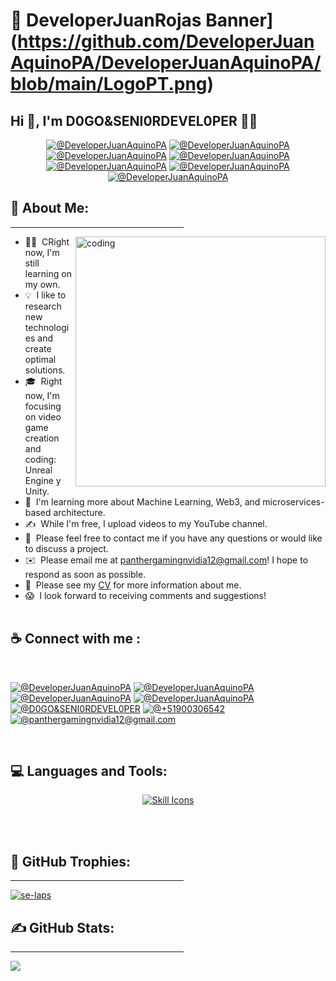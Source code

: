 # 🌟 DeveloperJuanRojas Banner](https://github.com/DeveloperJuanAquinoPA/DeveloperJuanAquinoPA/blob/main/LogoPT.png)

## Hi 👋, I'm D0GO&SENI0RDEVEL0PER 👩‍💻

<p align="center">
  <a href="https://candida-noronha.web.app/" target="_blank"><img src="https://img.icons8.com/bubbles/50/000000/web.png" alt="@DeveloperJuanAquinoPA"/></a>
	<a href="mailto:panthergamingnvidia12@gmail.com" target="_blank"><img src="https://img.icons8.com/bubbles/50/000000/gmail.png" alt="@DeveloperJuanAquinoPA"/></a>
	<a href="https://github.com/DeveloperJuanAquinoPA" target="_blank"><img src="https://img.icons8.com/bubbles/50/000000/github.png" alt="@DeveloperJuanAquinoPA"/></a>
	<a href="https://www.linkedin.com/in/jesús-josué-castañeda-colcas-9a73a5312" target="_blank"><img src="https://img.icons8.com/bubbles/50/000000/linkedin.png" alt="@DeveloperJuanAquinoPA"/></a>
	<a href="https://www.facebook.com/candida.noronha.77" target="_blank"><img src="https://img.icons8.com/bubbles/50/000000/facebook-new.png" alt="@DeveloperJuanAquinoPA"/></a>
	<a href="https://instagram.com/candyyyy__18" target="_blank"><img src="https://img.icons8.com/bubbles/50/000000/instagram.png" alt="@DeveloperJuanAquinoPA"/></a>
	<a href="https://www.youtube.com/@D0GO_SENI0RDEVEL0PER" target="_blank"><img src="https://img.icons8.com/bubbles/50/000000/youtube.png" alt="@DeveloperJuanAquinoPA"/></a>
</p>

<h2 align="left">💫 About Me:</h2>
<hr size="2" width="55%" color="yellow">  
<img align="right" alt="coding" width="400" src="https://cdn.dribbble.com/users/2131993/screenshots/4948736/media/45dceb640723d72436c427add7966cf8.gif"> 

- 👨‍💻 &nbsp;CRight now, I'm still learning on my own.
- 💡 &nbsp;I like to research new technologies and create optimal solutions.
- 🎓 &nbsp;Right now, I'm focusing on video game creation and coding: Unreal Engine y Unity.
- 🌱 &nbsp;I'm learning more about Machine Learning, Web3, and microservices-based architecture.
- ✍️ &nbsp;While I'm free, I upload videos to my YouTube channel.
- 💬 &nbsp;Please feel free to contact me if you have any questions or would like to discuss a project.
- ✉️ &nbsp;Please email me at panthergamingnvidia12@gmail.com! I hope to respond as soon as possible.
- 📄 &nbsp;Please see my [CV](https://onedrive.live.com/?authkey=%21AKntgUe4LOwU4xA&id=2C11D5C642133C04%213605&cid=2C11D5C642133C04&parId=root&parQt=sharedby&o=OneUp) for more information about me.
- 😱 &nbsp;I look forward to receiving comments and suggestions!
<br><br>

## ☕ Connect with me :

<br>

[![@DeveloperJuanAquinoPA](https://img.icons8.com/fluency/48/000000/instagram-new.png "@DeveloperJuanAquinoPA")](https://www.instagram.com/anushkawijegoonawardana97/) 
[![@DeveloperJuanAquinoPA](https://img.icons8.com/fluency/48/000000/facebook.png "@DeveloperJuanAquinoPA")](https://www.facebook.com/AnushkaWijegoonawardana97) 
[![@DeveloperJuanAquinoPA](https://img.icons8.com/fluency/48/000000/linkedin.png "@DeveloperJuanAquinoPA")](https://www.linkedin.com/in/jesús-josué-castañeda-colcas-9a73a5312) 
[![@DeveloperJuanAquinoPA](https://img.icons8.com/fluency/48/000000/tiktok.png "@DeveloperJuanAquinoPA")](https://www.linkedin.com/in/anushkawijegoonawardana97/) 
[![@D0GO&SENI0RDEVEL0PER](https://img.icons8.com/fluency/48/000000/youtube.png "@D0GO&SENI0RDEVEL0PER")](https://www.youtube.com/@D0GO_SENI0RDEVEL0PER) 
[![@+51900306542](https://img.icons8.com/fluency/48/000000/phone-disconnected.png "@+51900306542")](tel:+51900306542) 
[![@panthergamingnvidia12@gmail.com](https://img.icons8.com/fluency/48/000000/apple-mail.png "@panthergamingnvidia12@gmail.com")](panthergamingnvidia12@gmail.com)

<br>

<h2 align="left">💻 Languages and Tools:</h2>
<p align="center">
<a href="https://skillicons.dev">
<img src="https://skillicons.dev/icons?i=angular,aws,azure,blender,bootstrap,c,cs,cpp,cmake,dart,linkedin,nodejs,vscode,visualstudio,debian,django,dotnet,express,firebase,flask,flutter,gcp,git,github,githubactions,gitlab,gradle,idea,java,react,html,css,js,jquery,kali,kotlin,laravel,linux,matlab,mongodb,mysql,nestjs,nextjs,nodejs,npm,php,postman,py,r,react,sqlite,selenium,swift,tailwind,tensorflow,ubuntu,unity,unrealengine,vue,yarn,figma&theme=dark&perline=13" alt="Skill Icons" />
</a>
</p>

<br><br>
<h2 align="left">🌟 GitHub Trophies:</h2>

<hr size="2" width="55%" color="yellow"> 
<p align="left"> <a href="https://github.com/ryo-ma/github-profile-trophy"><img src="https://github-profile-trophy.vercel.app/?username=se-laps&theme=radical&no-frame=false&no-bg=true&margin-w=6" alt="se-laps" /></a> </p>

<h2 align="left">✍ GitHub Stats:</h2>
<hr size="2" width="55%" color="yellow"> 

![](https://github-readme-stats.vercel.app/api/top-langs/?username=SE-LAPS&theme=dark&hide_border=false&include_all_commits=true&count_private=true&layout=compact)</p>
<br>